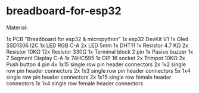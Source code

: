 # breadboard-for-esp32


Material:

1x PCB "Breadboard for esp32 & micropython"
1x esp32 DevKit V1
1x Oled SSD1306 I2C
1x LED RGB C-A
2x LED 5mm
1x DHT11 
1x Resistor 4.7 KΩ
2x Resistor 10KΩ
12x Resistor 330Ω
1x Terminal block 2 pin
1x Pasive buzzer
1x 7 Segment Display C-A
1x 74HC595
1x DIP 16 socket
2x Trimpot 10KΩ
2x Push button 4 pin
4x 1x15 single row pin header connectors
2x 1x2 single row pin header connectors
2x 1x3 single row pin header connectors
5x 1x4 single row pin header connectors
2x 1x15 single row female header connectors
1x 1x4 single row female header connectors
